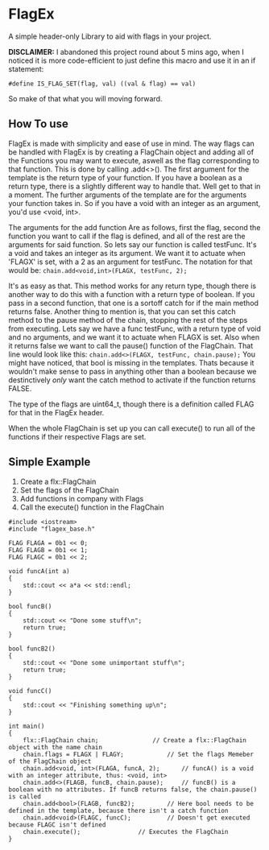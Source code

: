 # FlagEx
A simple header-only Library to aid with flags in your project.

**DISCLAIMER:** I abandoned this project round about 5 mins ago, when I noticed it is more code-efficient to just define this macro and use it in an if statement:
```
#define IS_FLAG_SET(flag, val) ((val & flag) == val)
```
So make of that what you will moving forward.

## How To use
FlagEx is made with simplicity and ease of use in mind.
The way flags can be handled with FlagEx is by creating a FlagChain object and adding all of the Functions you may want to execute, aswell as the flag corresponding to that function.
This is done by calling .add<>().
The first argument for the template is the return type of your function. If you have a boolean as a return type, there is a slightly different way to handle that. Well get to that in a moment. 
The further arguments of the template are for the arguments your function takes in. So if you have a void with an integer as an argument, you'd use <void, int>.

The arguments for the add function Are as follows, first the flag, second the function you want to call if the flag is defined, and all of the rest are the arguments for said function.
So lets say our function is called testFunc. It's a void and takes an integer as its argument.
We want it to actuate when 'FLAGX' is set, with a 2 as an argument for testFunc. 
The notation for that would be: ```chain.add<void,int>(FLAGX, testFunc, 2);```

It's as easy as that.
This method works for any return type, though there is another way to do this with a function with a return type of boolean.
If you pass in a second function, that one is a sortoff catch for if the main method returns false. Another thing to mention is, that you can set this catch method to the pause method of the chain, stopping the rest of the steps from executing.
Lets say we have a func testFunc, with a return type of void and no arguments, and we want it to actuate when FLAGX is set. Also when it returns false we want to call the pause() function of the FlagChain.
That line would look like this: ```chain.add<>(FLAGX, testFunc, chain.pause);```
You might have noticed, that bool is missing in the templates. Thats because it wouldn't make sense to pass in anything other than a boolean because we destinctively *only* want the catch method to activate if the function returns FALSE.

The type of the flags are uint64_t, though there is a definition called FLAG for that in the FlagEx header.

When the whole FlagChain is set up you can call execute() to run all of the functions if their respective Flags are set.

## Simple Example

1. Create a flx::FlagChain
2. Set the flags of the FlagChain
3. Add functions in company with Flags
4. Call the execute() function in the FlagChain

```
#include <iostream>
#include "flagex_base.h"

FLAG FLAGA = 0b1 << 0;
FLAG FLAGB = 0b1 << 1;
FLAG FLAGC = 0b1 << 2;

void funcA(int a)
{
	std::cout << a*a << std::endl;
}

bool funcB()
{
	std::cout << "Done some stuff\n";
	return true;
}

bool funcB2()
{
	std::cout << "Done some unimportant stuff\n";
	return true;
}

void funcC()
{
	std::cout << "Finishing something up\n";
}

int main()
{
	flx::FlagChain chain;				// Create a flx::FlagChain object with the name chain
	chain.flags = FLAGX | FLAGY;			// Set the flags Memeber of the FlagChain object
	chain.add<void, int>(FLAGA, funcA, 2);		// funcA() is a void with an integer attribute, thus: <void, int>
	chain.add<>(FLAGB, funcB, chain.pause);		// funcB() is a boolean with no attributes. If funcB returns false, the chain.pause() is called
	chain.add<bool>(FLAGB, funcB2);			// Here bool needs to be defined in the template, because there isn't a catch function
	chain.add<void>(FLAGC, funcC);			// Doesn't get executed because FLAGC isn't defined
	chain.execute();				// Executes the FlagChain
}
```
